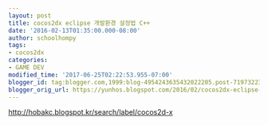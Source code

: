 ```yaml
---
layout: post
title: cocos2dx eclipse 개발환경 설정법 C++
date: '2016-02-13T01:35:00.000-08:00'
author: schoolhompy
tags:
- cocos2dx
categories:
- GAME DEV
modified_time: '2017-06-25T02:22:53.955-07:00'
blogger_id: tag:blogger.com,1999:blog-4954243635432022205.post-7197322333322554220
blogger_orig_url: https://yunhos.blogspot.com/2016/02/cocos2dx-eclipse-c.html
---
```


http://hobakc.blogspot.kr/search/label/cocos2d-x